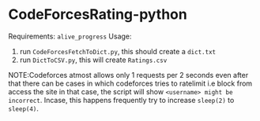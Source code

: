 # CodeForcesRating-python
Requirements:
`alive_progress`
Usage:

1. run `CodeForcesFetchToDict.py`, this should create a `dict.txt`
2. run `DictToCSV.py`, this will  create `Ratings.csv`

NOTE:Codeforces atmost allows only 1 requests per 2 seconds even after that there can be cases in which codeforces tries to ratelimit i.e block from access the site in that case,  the script will show `<username> might be incorrect`. Incase, this happens frequently try to increase `sleep(2)` to `sleep(4)`.
